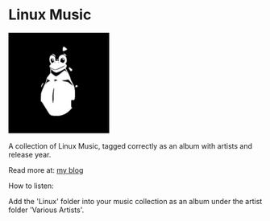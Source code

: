 # Linux Music
<img src="Linux/cover.png" alt="Album Cover Art" width="200"/>

A collection of Linux Music, tagged correctly as an album with artists and release year.

Read more at: [my blog](https://iwonder.netlify.app/devlog5.html)

How to listen:

Add the 'Linux' folder into your music collection as an album under the artist folder 'Various Artists'.
